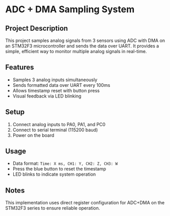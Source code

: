 # ADC + DMA Sampling System

## Project Description
This project samples analog signals from 3 sensors using ADC with DMA on an STM32F3 microcontroller and sends the data over UART. It provides a simple, efficient way to monitor multiple analog signals in real-time.

## Features
- Samples 3 analog inputs simultaneously
- Sends formatted data over UART every 100ms
- Allows timestamp reset with button press
- Visual feedback via LED blinking

## Setup
1. Connect analog inputs to PA0, PA1, and PC0
2. Connect to serial terminal (115200 baud)
3. Power on the board

## Usage
- Data format: `Time: X ms, CH1: Y, CH2: Z, CH3: W`
- Press the blue button to reset the timestamp
- LED blinks to indicate system operation

## Notes
This implementation uses direct register configuration for ADC+DMA on the STM32F3 series to ensure reliable operation.
